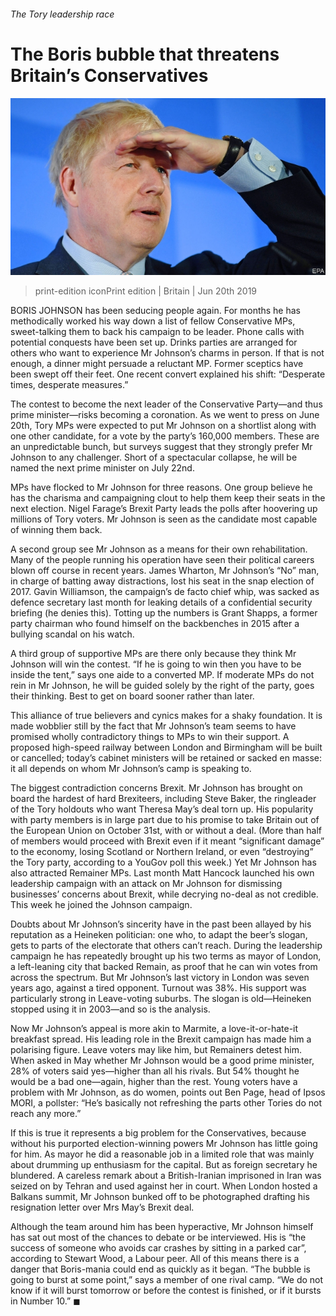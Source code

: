 ###### The Tory leadership race

# The Boris bubble that threatens Britain’s Conservatives 

![image](images/20190622_brp001_0.jpg) 

> print-edition iconPrint edition | Britain | Jun 20th 2019 

BORIS JOHNSON has been seducing people again. For months he has methodically worked his way down a list of fellow Conservative MPs, sweet-talking them to back his campaign to be leader. Phone calls with potential conquests have been set up. Drinks parties are arranged for others who want to experience Mr Johnson’s charms in person. If that is not enough, a dinner might persuade a reluctant MP. Former sceptics have been swept off their feet. One recent convert explained his shift: “Desperate times, desperate measures.” 

The contest to become the next leader of the Conservative Party—and thus prime minister—risks becoming a coronation. As we went to press on June 20th, Tory MPs were expected to put Mr Johnson on a shortlist along with one other candidate, for a vote by the party’s 160,000 members. These are an unpredictable bunch, but surveys suggest that they strongly prefer Mr Johnson to any challenger. Short of a spectacular collapse, he will be named the next prime minister on July 22nd. 

MPs have flocked to Mr Johnson for three reasons. One group believe he has the charisma and campaigning clout to help them keep their seats in the next election. Nigel Farage’s Brexit Party leads the polls after hoovering up millions of Tory voters. Mr Johnson is seen as the candidate most capable of winning them back. 

A second group see Mr Johnson as a means for their own rehabilitation. Many of the people running his operation have seen their political careers blown off course in recent years. James Wharton, Mr Johnson’s “No” man, in charge of batting away distractions, lost his seat in the snap election of 2017. Gavin Williamson, the campaign’s de facto chief whip, was sacked as defence secretary last month for leaking details of a confidential security briefing (he denies this). Totting up the numbers is Grant Shapps, a former party chairman who found himself on the backbenches in 2015 after a bullying scandal on his watch. 

A third group of supportive MPs are there only because they think Mr Johnson will win the contest. “If he is going to win then you have to be inside the tent,” says one aide to a converted MP. If moderate MPs do not rein in Mr Johnson, he will be guided solely by the right of the party, goes their thinking. Best to get on board sooner rather than later. 

This alliance of true believers and cynics makes for a shaky foundation. It is made wobblier still by the fact that Mr Johnson’s team seems to have promised wholly contradictory things to MPs to win their support. A proposed high-speed railway between London and Birmingham will be built or cancelled; today’s cabinet ministers will be retained or sacked en masse: it all depends on whom Mr Johnson’s camp is speaking to. 

The biggest contradiction concerns Brexit. Mr Johnson has brought on board the hardest of hard Brexiteers, including Steve Baker, the ringleader of the Tory holdouts who want Theresa May’s deal torn up. His popularity with party members is in large part due to his promise to take Britain out of the European Union on October 31st, with or without a deal. (More than half of members would proceed with Brexit even if it meant “significant damage” to the economy, losing Scotland or Northern Ireland, or even “destroying” the Tory party, according to a YouGov poll this week.) Yet Mr Johnson has also attracted Remainer MPs. Last month Matt Hancock launched his own leadership campaign with an attack on Mr Johnson for dismissing businesses’ concerns about Brexit, while decrying no-deal as not credible. This week he joined the Johnson campaign. 

Doubts about Mr Johnson’s sincerity have in the past been allayed by his reputation as a Heineken politician: one who, to adapt the beer’s slogan, gets to parts of the electorate that others can’t reach. During the leadership campaign he has repeatedly brought up his two terms as mayor of London, a left-leaning city that backed Remain, as proof that he can win votes from across the spectrum. But Mr Johnson’s last victory in London was seven years ago, against a tired opponent. Turnout was 38%. His support was particularly strong in Leave-voting suburbs. The slogan is old—Heineken stopped using it in 2003—and so is the analysis. 

Now Mr Johnson’s appeal is more akin to Marmite, a love-it-or-hate-it breakfast spread. His leading role in the Brexit campaign has made him a polarising figure. Leave voters may like him, but Remainers detest him. When asked in May whether Mr Johnson would be a good prime minister, 28% of voters said yes—higher than all his rivals. But 54% thought he would be a bad one—again, higher than the rest. Young voters have a problem with Mr Johnson, as do women, points out Ben Page, head of Ipsos MORI, a pollster: “He’s basically not refreshing the parts other Tories do not reach any more.” 

If this is true it represents a big problem for the Conservatives, because without his purported election-winning powers Mr Johnson has little going for him. As mayor he did a reasonable job in a limited role that was mainly about drumming up enthusiasm for the capital. But as foreign secretary he blundered. A careless remark about a British-Iranian imprisoned in Iran was seized on by Tehran and used against her in court. When London hosted a Balkans summit, Mr Johnson bunked off to be photographed drafting his resignation letter over Mrs May’s Brexit deal. 

Although the team around him has been hyperactive, Mr Johnson himself has sat out most of the chances to debate or be interviewed. His is “the success of someone who avoids car crashes by sitting in a parked car”, according to Stewart Wood, a Labour peer. All of this means there is a danger that Boris-mania could end as quickly as it began. “The bubble is going to burst at some point,” says a member of one rival camp. “We do not know if it will burst tomorrow or before the contest is finished, or if it bursts in Number 10.” ◼ 

